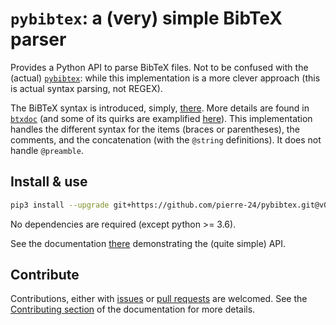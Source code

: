 # `pybibtex`: a (very) simple BibTeX parser

Provides a Python API to parse BibTeX files.
Not to be confused with the (actual) [`pybibtex`](https://github.com/rasbt/pybibtex): while this implementation is a more clever approach (this is actual syntax parsing, not REGEX).

The BiBTeX syntax is introduced, simply, [there](https://www.bibtex.com/g/bibtex-format/).
More details are found in [`btxdoc`](https://www.ctan.org/tex-archive/biblio/bibtex/contrib/doc/) (and some of its quirks are examplified [here](http://artis.imag.fr/~Xavier.Decoret/resources/xdkbibtex/bibtex_summary.html)).
This implementation handles the different syntax for the items (braces or parentheses), the comments, and the concatenation (with the `@string` definitions).
It does not handle `@preamble`.


## Install & use

```bash
pip3 install --upgrade git+https://github.com/pierre-24/pybibtex.git@v0.1.2
```

No dependencies are required (except python >= 3.6).

See the documentation [there](https://pierre-24.github.io/pybibtex/usage/) demonstrating the (quite simple) API.

## Contribute

Contributions, either with [issues](https://github.com/pierre-24/pybibtex/issues) or [pull requests](https://github.com/pierre-24/pybibtex/pulls) are welcomed.
See the [Contributing section](https://pierre-24.github.io/pybibtex/contributing/) of the documentation for more details.